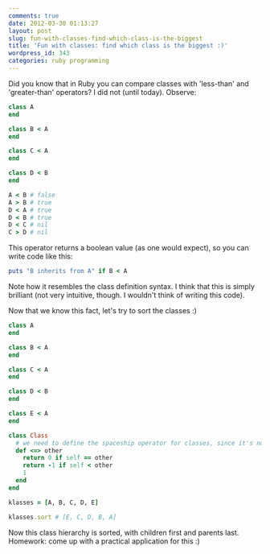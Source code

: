 ```yaml
---
comments: true
date: 2012-03-30 01:13:27
layout: post
slug: fun-with-classes-find-which-class-is-the-biggest
title: 'Fun with classes: find which class is the biggest :)'
wordpress_id: 343
categories: ruby programming
---
```


Did you know that in Ruby you can compare classes with 'less-than' and 'greater-than' operators? I did not (until today). Observe:

``` ruby
class A
end

class B < A
end

class C < A
end

class D < B
end

A < B # false
A > B # true
D < A # true
D < B # true
D < C # nil
C > D # nil
```

This operator returns a boolean value (as one would expect), so you can write code like this:

``` ruby
puts "B inherits from A" if B < A
```
    
Note how it resembles the class definition syntax. I think that this is simply brilliant (not very intuitive, though. I wouldn't think of writing this code).

Now that we know this fact, let's try to sort the classes :)

``` ruby
class A
end

class B < A
end

class C < A
end

class D < B
end

class E < A
end

class Class
  # we need to define the spaceship operator for classes, since it's not defined yet.
  def <=> other
    return 0 if self == other
    return -1 if self < other
    1
  end
end

klasses = [A, B, C, D, E]

klasses.sort # [E, C, D, B, A]
```

Now this class hierarchy is sorted, with children first and parents last. Homework: come up with a practical application for this :)



